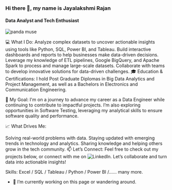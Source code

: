 ### Hi there 👋, my name is Jayalakshmi Rajan
#### Data Analyst and Tech Enthusiast
![panda muse](https://github.com/user-attachments/assets/783d9da3-e69d-409a-9c12-16de19853faf)


💻 What I Do:
Analyze complex datasets to uncover actionable insights using tools like Python, SQL, Power BI, and Tableau.
Build interactive dashboards and reports to help businesses make data-driven decisions.
Leverage my knowledge of ETL pipelines, Google BigQuery, and Apache Spark to process and manage large-scale datasets.
Collaborate with teams to develop innovative solutions for data-driven challenges.
🎓 Education & Certifications:
I hold Post Graduate Diplomas in Big Data Analytics and Project Management, as well as a Bachelors in Electronics and 
Communication Engineering.

🌟 My Goal:
I'm on a journey to advance my career as a Data Engineer while continuing to contribute to impactful projects. I’m also exploring opportunities in Software Testing, leveraging my analytical skills to ensure software quality and performance.

📈 What Drives Me:

Solving real-world problems with data.
Staying updated with emerging trends in technology and analytics.
Sharing knowledge and helping others grow in the tech community.
📫 Let’s Connect:
Feel free to check out my projects below, or connect with me on ![LinkedIn](https://www.linkedin.com/in/jaya-lakshmi-r/). Let’s collaborate and turn data into actionable insights!

Skills: Excel / SQL / Tableau / Python / Power BI /...... many more. 

- 🔭 I’m currently working on this page or wandering around. 




